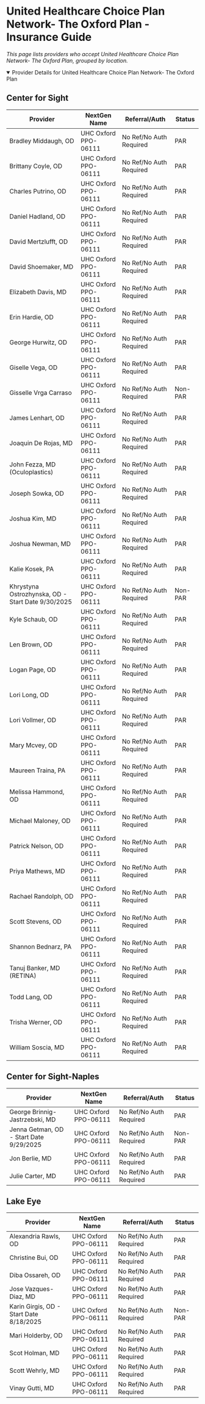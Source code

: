 # United Healthcare Choice Plan Network- The Oxford Plan - Insurance Guide

*This page lists providers who accept United Healthcare Choice Plan Network- The Oxford Plan, grouped by location.*

<details open><summary>Provider Details for United Healthcare Choice Plan Network- The Oxford Plan</summary>

## Center for Sight

| Provider | NextGen Name | Referral/Auth | Status |
|----------|-------------|--------------|--------|
| Bradley Middaugh, OD | UHC Oxford PPO-06111 | No Ref/No Auth Required | PAR |
| Brittany Coyle, OD | UHC Oxford PPO-06111 | No Ref/No Auth Required | PAR |
| Charles Putrino, OD | UHC Oxford PPO-06111 | No Ref/No Auth Required | PAR |
| Daniel Hadland, OD | UHC Oxford PPO-06111 | No Ref/No Auth Required | PAR |
| David Mertzlufft, OD | UHC Oxford PPO-06111 | No Ref/No Auth Required | PAR |
| David Shoemaker, MD | UHC Oxford PPO-06111 | No Ref/No Auth Required | PAR |
| Elizabeth Davis, MD | UHC Oxford PPO-06111 | No Ref/No Auth Required | PAR |
| Erin Hardie, OD | UHC Oxford PPO-06111 | No Ref/No Auth Required | PAR |
| George Hurwitz, OD | UHC Oxford PPO-06111 | No Ref/No Auth Required | PAR |
| Giselle Vega, OD | UHC Oxford PPO-06111 | No Ref/No Auth Required | PAR |
| Gisselle Vrga Carraso | UHC Oxford PPO-06111 | No Ref/No Auth Required | Non-PAR |
| James Lenhart, OD | UHC Oxford PPO-06111 | No Ref/No Auth Required | PAR |
| Joaquin De Rojas, MD | UHC Oxford PPO-06111 | No Ref/No Auth Required | PAR |
| John Fezza, MD (Oculoplastics) | UHC Oxford PPO-06111 | No Ref/No Auth Required | PAR |
| Joseph Sowka, OD | UHC Oxford PPO-06111 | No Ref/No Auth Required | PAR |
| Joshua Kim, MD | UHC Oxford PPO-06111 | No Ref/No Auth Required | PAR |
| Joshua Newman, MD | UHC Oxford PPO-06111 | No Ref/No Auth Required | PAR |
| Kalie Kosek, PA | UHC Oxford PPO-06111 | No Ref/No Auth Required | PAR |
| Khrystyna Ostrozhynska, OD - Start Date 9/30/2025 | UHC Oxford PPO-06111 | No Ref/No Auth Required | Non-PAR |
| Kyle Schaub, OD | UHC Oxford PPO-06111 | No Ref/No Auth Required | PAR |
| Len Brown, OD | UHC Oxford PPO-06111 | No Ref/No Auth Required | PAR |
| Logan Page, OD | UHC Oxford PPO-06111 | No Ref/No Auth Required | PAR |
| Lori Long, OD | UHC Oxford PPO-06111 | No Ref/No Auth Required | PAR |
| Lori Vollmer, OD | UHC Oxford PPO-06111 | No Ref/No Auth Required | PAR |
| Mary Mcvey, OD | UHC Oxford PPO-06111 | No Ref/No Auth Required | PAR |
| Maureen Traina, PA | UHC Oxford PPO-06111 | No Ref/No Auth Required | PAR |
| Melissa Hammond, OD | UHC Oxford PPO-06111 | No Ref/No Auth Required | PAR |
| Michael Maloney, OD | UHC Oxford PPO-06111 | No Ref/No Auth Required | PAR |
| Patrick Nelson, OD | UHC Oxford PPO-06111 | No Ref/No Auth Required | PAR |
| Priya Mathews, MD | UHC Oxford PPO-06111 | No Ref/No Auth Required | PAR |
| Rachael Randolph, OD | UHC Oxford PPO-06111 | No Ref/No Auth Required | PAR |
| Scott Stevens, OD | UHC Oxford PPO-06111 | No Ref/No Auth Required | PAR |
| Shannon Bednarz, PA | UHC Oxford PPO-06111 | No Ref/No Auth Required | PAR |
| Tanuj Banker, MD (RETINA) | UHC Oxford PPO-06111 | No Ref/No Auth Required | PAR |
| Todd Lang, OD | UHC Oxford PPO-06111 | No Ref/No Auth Required | PAR |
| Trisha Werner, OD | UHC Oxford PPO-06111 | No Ref/No Auth Required | PAR |
| William Soscia, MD | UHC Oxford PPO-06111 | No Ref/No Auth Required | PAR |

## Center for Sight-Naples

| Provider | NextGen Name | Referral/Auth | Status |
|----------|-------------|--------------|--------|
| George Brinnig-Jastrzebski, MD | UHC Oxford PPO-06111 | No Ref/No Auth Required | PAR |
| Jenna Getman, OD - Start Date 9/29/2025 | UHC Oxford PPO-06111 | No Ref/No Auth Required | Non-PAR |
| Jon Berlie, MD | UHC Oxford PPO-06111 | No Ref/No Auth Required | PAR |
| Julie Carter, MD | UHC Oxford PPO-06111 | No Ref/No Auth Required | PAR |

## Lake Eye 

| Provider | NextGen Name | Referral/Auth | Status |
|----------|-------------|--------------|--------|
| Alexandria Rawls, OD | UHC Oxford PPO-06111 | No Ref/No Auth Required | PAR |
| Christine Bui, OD | UHC Oxford PPO-06111 | No Ref/No Auth Required | PAR |
| Diba Ossareh, OD | UHC Oxford PPO-06111 | No Ref/No Auth Required | PAR |
| Jose Vazques-Diaz, MD | UHC Oxford PPO-06111 | No Ref/No Auth Required | PAR |
| Karin Girgis, OD - Start Date 8/18/2025 | UHC Oxford PPO-06111 | No Ref/No Auth Required | Non-PAR |
| Mari Holderby, OD | UHC Oxford PPO-06111 | No Ref/No Auth Required | PAR |
| Scot Holman, MD | UHC Oxford PPO-06111 | No Ref/No Auth Required | PAR |
| Scott Wehrly, MD | UHC Oxford PPO-06111 | No Ref/No Auth Required | PAR |
| Vinay Gutti, MD | UHC Oxford PPO-06111 | No Ref/No Auth Required | PAR |

</details>

